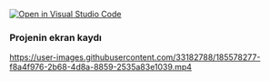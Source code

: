 [![Open in Visual Studio Code](https://classroom.github.com/assets/open-in-vscode-c66648af7eb3fe8bc4f294546bfd86ef473780cde1dea487d3c4ff354943c9ae.svg)](https://classroom.github.com/online_ide?assignment_repo_id=8233713&assignment_repo_type=AssignmentRepo)


<h3>
Projenin ekran kaydı
</h3>

https://user-images.githubusercontent.com/33182788/185578277-f8a4f976-2b68-4d8a-8859-2535a83e1039.mp4

